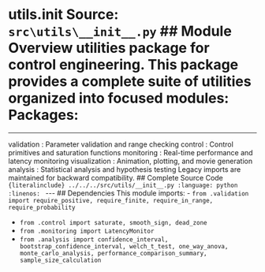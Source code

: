 # utils.__init__ **Source:** `src\utils\__init__.py` ## Module Overview utilities package for control engineering. This package provides a complete suite of utilities organized into focused modules: Packages:
---------
validation : Parameter validation and range checking
control : Control primitives and saturation functions
monitoring : Real-time performance and latency monitoring
visualization : Animation, plotting, and movie generation
analysis : Statistical analysis and hypothesis testing Legacy imports are maintained for backward compatibility. ## Complete Source Code ```{literalinclude} ../../../src/utils/__init__.py
:language: python
:linenos:
``` --- ## Dependencies This module imports: - `from .validation import require_positive, require_finite, require_in_range, require_probability`
- `from .control import saturate, smooth_sign, dead_zone`
- `from .monitoring import LatencyMonitor`
- `from .analysis import confidence_interval, bootstrap_confidence_interval, welch_t_test, one_way_anova, monte_carlo_analysis, performance_comparison_summary, sample_size_calculation`
